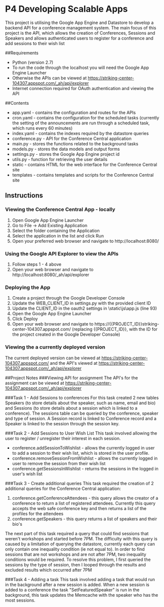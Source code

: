 
# P4 Developing Scalable Apps
This project is utilising the Google App Engine and Datastore to develop a backend API for a conference management system. The main focus of this project is the API, which allows the creation of Conferences, Sessions and Speakers and allows authenticated users to register for a conference and add sessions to their wish list

##Requirements
- Python (version 2.7)
- To run the code through the localhost you will need  the Google App Engine Launcher
- Otherwise the APIs can be viewed at https://striking-center-104307.appspot.com/_ah/api/explorer
- Internet connection required for OAuth authentication and viewing the API

##Contents
-  app.yaml - contains the configuration and routes for the APIs
- cron.yaml - contains the configuration for the scheduled tasks (currently the setting of the announcements are run through a  scheduled task, which runs every 60 minutes)
- index.yaml - contains the indexes required by the datastore queries
- conference.py - API for the Conference Central application
- main.py - stores the functions related to the background tasks
- models.py - stores the data models and output forms
- settings.py - stores the Google App Engine project id
- utils.py - function for retrieving the user details
- static - contains HTML for the web interface for the Conference Central site
- templates - contains templates and scripts for the Conference Central site


## Instructions
### Viewing the Conference Central App - locally
1. Open Google App Engine Launcher
2. Go to File -> Add Existing Application
3. Select the folder containing the Application
4. Select the application in the list and click Run
5. Open your preferred web browser and navigate to http://localhost:8080/

### Using the Google API Explorer to view the APIs
1. Follow steps 1 - 4 above
2. Open your web browser and navigate to http://localhost:8080/_ah/api/explorer

### Deploying the App
1. Create a project through the Google Developer Console
2. Update the WEB_CLIENT_ID in settings.py with the provided client ID
3. Update the CLIENT_ID in the oauth2 settings in \static\js\app.js (line 93)
4. Open the Google App Engine Launcher
5. Click Deploy
6. Open your web browser and navigate to https://{{PROJECT_ID}}striking-center-104307.appspot.com/ (replacing {{PROJECT_ID}}, with the ID for the project created in the Google Developer Console)

### Viewing the a currently deployed version
The current deployed version can be viewed at https://striking-center-104307.appspot.com/ and the API's viewed at https://striking-center-104307.appspot.com/_ah/api/explorer



##Project Notes
###Viewing API for assignment
The API's for the assignment can be viewed at   https://striking-center-104307.appspot.com/_ah/api/explorer

###Task 1 - Add Sessions to conferences
For this task created 2 new tables Speakers (to store details about the speaker, such as name, email and bio) and Sessions (to store details about a session which is linked to a conference). The sessions table can be queried by the conference, speaker and type of session. A Session record is linked to Conference record and a Speaker is linked to the session through the session key. 

###Task 2 - Add Sessions to User Wish List
This task involved allowing the user to register / unregister their interest in each session. 

- conference.addSessionToWishlist - allows the currently logged in user to add a session to their wish list, which is stored in the user profile.
- conference.removeSessionFromWishlist - allows the currently logged in user to remove the session from their wish list
- conference.getSessionsInWishlist - returns the sessions in the logged in user's wish list


###Task 3 - Create additional queries
This task required the creation of 2 additional queries for the Conference Central application:

1. conference.getConferenceAttendees - this query allows the creator of a conference to return a list of registered attendees. Currently this query accepts the web safe conference key and then returns a list of the profiles for the attendees
2. conference.getSpeakers - this query returns a list of speakers and their bio's

The next part of this task required a query that could find sessions that weren't workshops and started before 7PM. The difficulty with this query is caused by a limitation of querying the datastore, currently each query can only contain one inequality condition (ie not equal to). In order to find sessions that are not workshops and are not after 7PM, two inequality conditions would be required. To resolve this problem, I first queried the sessions by the type of session, then I looped through the results and excluded results which occurred after 7PM

###Task 4 - Adding a task
This task involved adding a task that would run in the background after a new session is added. When a new session is added to a conference the task "SetFeaturedSpeaker" is run in the background, this task updates the Memcache with the speaker who has the most sessions.







